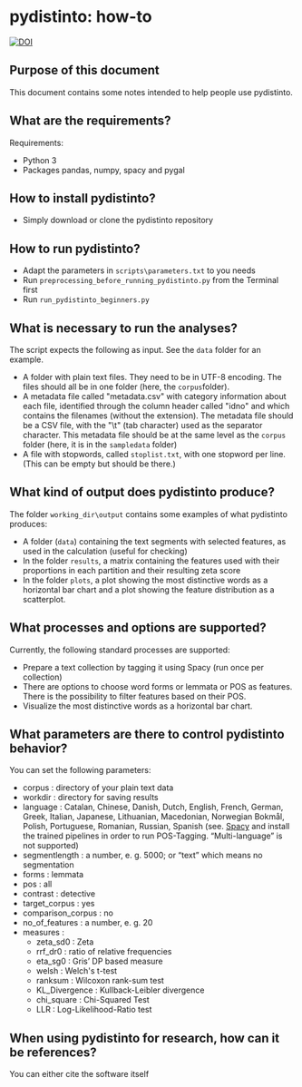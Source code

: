 # pydistinto: how-to

[![DOI](https://zenodo.org/badge/384188711.svg)](https://zenodo.org/badge/latestdoi/384188711)


## Purpose of this document

This document contains some notes intended to help people use pydistinto.


## What are the requirements?

Requirements:

- Python 3
- Packages pandas, numpy, spacy and pygal


## How to install pydistinto?

- Simply download or clone the pydistinto repository


## How to run pydistinto?

- Adapt the parameters in `scripts\parameters.txt` to you needs
- Run `preprocessing_before_running_pydistinto.py` from the Terminal first
- Run `run_pydistinto_beginners.py`


## What is necessary to run the analyses?

The script expects the following as input. See the `data` folder for an example. 

- A folder with plain text files. They need to be in UTF-8 encoding. The files should all be in one folder (here, the `corpus`folder). 
- A metadata file called "metadata.csv" with category information about each file, identified through the column header called "idno" and which contains the filenames (without the extension). The metadata file should be a CSV file, with the "\t" (tab character) used as the separator character. This metadata file should be at the same level as the `corpus` folder (here, it is in the `sampledata` folder)
- A file with stopwords, called `stoplist.txt`, with one stopword per line. (This can be empty but should be there.)


## What kind of output does pydistinto produce?

The folder `working_dir\output` contains some examples of what pydistinto produces:

- A folder (`data`) containing the text segments with selected features, as used in the calculation (useful for checking)
- In the folder `results`, a matrix containing the features used with their proportions in each partition and their resulting zeta score
- In the folder `plots`, a plot showing the most distinctive words as a horizontal bar chart and a plot showing the feature distribution as a scatterplot.


## What processes and options are supported?

Currently, the following standard processes are supported:

- Prepare a text collection by tagging it using Spacy (run once per collection)
- There are options to choose word forms or lemmata or POS as features. There is the possibility to filter features based on their POS.
- Visualize the most distinctive words as a horizontal bar chart.


## What parameters are there to control pydistinto behavior?

You can set the following parameters:

- corpus : directory of your plain text data
- workdir : directory for saving results
- language : Catalan, Chinese, Danish, Dutch, English, French, German, Greek, Italian, Japanese, Lithuanian, Macedonian, Norwegian Bokmål, Polish, Portuguese, Romanian, Russian, Spanish (see. [Spacy](https://spacy.io/usage) and install the trained pipelines in order to run POS-Tagging. “Multi-language” is not supported)
- segmentlength : a number, e. g. 5000; or “text” which means no segmentation
- forms : lemmata
- pos : all
- contrast : detective
- target_corpus : yes
- comparison_corpus : no
- no_of_features : a number, e. g. 20
- measures : 
	- zeta_sd0 : Zeta
	- rrf_dr0 : ratio of relative frequencies
	- eta_sg0 : Gris’ DP based measure
	- welsh : Welch's t-test
	- ranksum : Wilcoxon rank-sum test
	- KL_Divergence : Kullback-Leibler divergence
	- chi_square : Chi-Squared Test
	- LLR : Log-Likelihood-Ratio test


## When using pydistinto for research, how can it be references?

You can either cite the software itself
